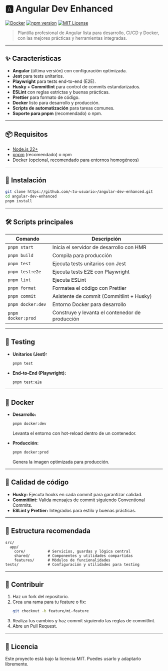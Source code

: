 # 🅰️ Angular Dev Enhanced

[![Docker](https://img.shields.io/badge/docker-ready-blue)](https://hub.docker.com/r/<tu-usuario>/angular-dev-enhanced)
[![npm version](https://img.shields.io/npm/v/angular-dev-enhanced)](https://www.npmjs.com/package/angular-dev-enhanced)
[![MIT License](https://img.shields.io/badge/license-MIT-green)](LICENSE)

> Plantilla profesional de Angular lista para desarrollo, CI/CD y Docker, con las mejores prácticas y herramientas integradas.

---

## ✨ Características

- **Angular** (última versión) con configuración optimizada.
- **Jest** para tests unitarios.
- **Playwright** para tests end-to-end (E2E).
- **Husky + Commitlint** para control de commits estandarizados.
- **ESLint** con reglas estrictas y buenas prácticas.
- **Prettier** para formato de código.
- **Docker** listo para desarrollo y producción.
- **Scripts de automatización** para tareas comunes.
- **Soporte para pnpm** (recomendado) o npm.

---

## 📦 Requisitos

- [Node.js 22+](https://nodejs.org/)
- [pnpm](https://pnpm.io/) (recomendado) o npm
- Docker (opcional, recomendado para entornos homogéneos)

---

## 🚀 Instalación

```bash
git clone https://github.com/<tu-usuario>/angular-dev-enhanced.git
cd angular-dev-enhanced
pnpm install
```

---

## 🛠️ Scripts principales

| Comando            | Descripción                                      |
|--------------------|--------------------------------------------------|
| `pnpm start`       | Inicia el servidor de desarrollo con HMR         |
| `pnpm build`       | Compila para producción                          |
| `pnpm test`        | Ejecuta tests unitarios con Jest                 |
| `pnpm test:e2e`    | Ejecuta tests E2E con Playwright                 |
| `pnpm lint`        | Ejecuta ESLint                                   |
| `pnpm format`      | Formatea el código con Prettier                  |
| `pnpm commit`      | Asistente de commit (Commitlint + Husky)         |
| `pnpm docker:dev`  | Entorno Docker para desarrollo                   |
| `pnpm docker:prod` | Construye y levanta el contenedor de producción  |

---

## 🧪 Testing

- **Unitarios (Jest):**
  ```bash
  pnpm test
  ```
- **End-to-End (Playwright):**
  ```bash
  pnpm test:e2e
  ```

---

## 🐳 Docker

- **Desarrollo:**
  ```bash
  pnpm docker:dev
  ```
  Levanta el entorno con hot-reload dentro de un contenedor.

- **Producción:**
  ```bash
  pnpm docker:prod
  ```
  Genera la imagen optimizada para producción.

---

## 🧹 Calidad de código

- **Husky:** Ejecuta hooks en cada commit para garantizar calidad.
- **Commitlint:** Valida mensajes de commit siguiendo Conventional Commits.
- **ESLint y Prettier:** Integrados para estilo y buenas prácticas.

---

## 📂 Estructura recomendada

```plaintext
src/
  app/
    core/          # Servicios, guardas y lógica central
    shared/        # Componentes y utilidades compartidas
    features/      # Módulos de funcionalidades
tests/             # Configuración y utilidades para testing
```

---

## 🤝 Contribuir

1. Haz un fork del repositorio.
2. Crea una rama para tu feature o fix:
   ```bash
   git checkout -b feature/mi-feature
   ```
3. Realiza tus cambios y haz commit siguiendo las reglas de commitlint.
4. Abre un Pull Request.

---

## 📜 Licencia

Este proyecto está bajo la licencia MIT. Puedes usarlo y adaptarlo libremente.
